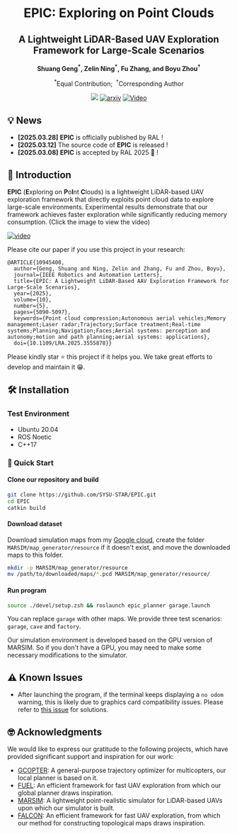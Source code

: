 <!--
 * @Author: ning-zelin zl.ning@qq.com
 * @Date: 2025-03-12 21:29:31
 * @LastEditors: ning-zelin zl.ning@qq.com
 * @LastEditTime: 2025-04-03 16:54:30
 * @Description: 
 * 
 * Copyright (c) 2025 by ning-zelin zl.ning@qq.com, All Rights Reserved. 
-->
<div align = "center">
  <h1>
    EPIC: Exploring on Point Clouds 
  </h1>
</div>
<div align = "center">
  <h2>
    A Lightweight LiDAR-Based UAV Exploration Framework for Large-Scale Scenarios
  </h2>
</div>
<div align="center">
  <strong>
        Shuang Geng<sup>*</sup>,
        Zelin Ning<sup>*</sup>,
        Fu Zhang, and
        Boyu Zhou<sup>†</sup>
  </strong>
  <p>
    <sup>*</sup>Equal Contribution;&nbsp;
    <sup>†</sup>Corresponding Author
  </p>
  <a href="https://ieeexplore.ieee.org/document/10945408"><img src="https://img.shields.io/badge/Paper-IEEE RAL-004088.svg"/></a>
  <a href='https://arxiv.org/pdf/2410.14203.pdf'><img src='https://img.shields.io/badge/arXiv-2410.14203-red' alt='arxiv'></a>
  <a href='https://www.bilibili.com/video/BV1nrx5eaESY/?spm_id_from=333.1387.homepage.video_card.click&vd_source=07945b0b56417e213633c9332f4f4716'><img alt="Video" src="https://img.shields.io/badge/BiliBili-Video-purple"/></a>
</div>

## 💡 News
* **[2025.03.28]** **EPIC** is officially published by RAL ! 
* **[2025.03.12]** The source code of **EPIC** is released !
* **[2025.03.08]** **EPIC** is accepted by RAL 2025 🚀 !

## 📜 Introduction

**EPIC** (**E**xploring on **P**o**I**nt **C**louds) is a lightweight LiDAR-based UAV exploration framework that directly exploits point cloud data to explore large-scale environments. Experimental results demonstrate that our framework achieves faster exploration while significantly reducing memory consumption. (Click the image to view the video)

[![video](misc/overview.png)](https://www.bilibili.com/video/BV1nrx5eaESY/?spm_id_from=333.1387.homepage.video_card.click&vd_source=07945b0b56417e213633c9332f4f4716)

Please cite our paper if you use this project in your research:

```
@ARTICLE{10945408,
  author={Geng, Shuang and Ning, Zelin and Zhang, Fu and Zhou, Boyu},
  journal={IEEE Robotics and Automation Letters}, 
  title={EPIC: A Lightweight LiDAR-Based AAV Exploration Framework for Large-Scale Scenarios}, 
  year={2025},
  volume={10},
  number={5},
  pages={5090-5097},
  keywords={Point cloud compression;Autonomous aerial vehicles;Memory management;Laser radar;Trajectory;Surface treatment;Real-time systems;Planning;Navigation;Faces;Aerial systems: perception and autonomy;motion and path planning;aerial systems: applications},
  doi={10.1109/LRA.2025.3555878}}

```
Please kindly star ⭐️ this project if it helps you. We take great efforts to develop and maintain it 😁.

## 🛠️ Installation

### Test Environment
* Ubuntu 20.04
* ROS Noetic
* C++17

### 🚀 Quick Start

#### Clone our repository and build
```bash
git clone https://github.com/SYSU-STAR/EPIC.git
cd EPIC 
catkin build
```
#### Download dataset 
Download simulation maps from my [Google cloud](https://drive.google.com/drive/folders/1tuoVo8PL1m2cmmufkHpu4e7hK36WhJs3?usp=drive_link), create the folder `MARSIM/map_generator/resource` if it doesn't exist, and move the downloaded maps to this folder.

```bash
mkdir -p MARSIM/map_generator/resource
mv /path/to/downloaded/maps/*.pcd MARSIM/map_generator/resource/
```

#### Run program 
```bash
source ./devel/setup.zsh && roslaunch epic_planner garage.launch
```
You can replace `garage` with other maps. We provide three test scenarios: `garage`, `cave` and `factory`.

Our simulation environment is developed based on the GPU version of MARSIM. So if you don't have a GPU, you may need to make some necessary modifications to the simulator.
## ⚠️ Known Issues

* After launching the program, if the terminal keeps displaying a `no odom` warning, this is likely due to graphics card compatibility issues. Please refer to [this issue](https://github.com/SYSU-STAR/EPIC/issues/6) for solutions.


## 🤓 Acknowledgments

We would like to express our gratitude to the following projects, which have provided significant support and inspiration for our work:
- [GCOPTER](https://github.com/ZJU-FAST-Lab/GCOPTER): A general-purpose trajectory optimizer for multicopters, our local planner is based on it.
- [FUEL](https://github.com/HKUST-Aerial-Robotics/FUEL): An efficient framework for fast UAV exploration from which our global planner draws inspiration.
- [MARSIM](https://github.com/hku-mars/MARSIM): A lightweight point-realistic simulator for LiDAR-based UAVs upon which our simulator is built.
- [FALCON](https://github.com/HKUST-Aerial-Robotics/FALCON): An efficient framework for fast UAV exploration, from which our method for constructing topological maps draws inspiration.
